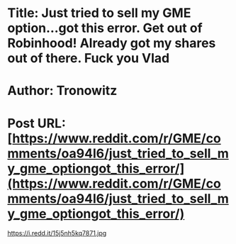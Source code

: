 # Title: Just tried to sell my GME option…got this error. Get out of Robinhood! Already got my shares out of there. Fuck you Vlad
# Author: Tronowitz
# Post URL: [https://www.reddit.com/r/GME/comments/oa94l6/just_tried_to_sell_my_gme_optiongot_this_error/](https://www.reddit.com/r/GME/comments/oa94l6/just_tried_to_sell_my_gme_optiongot_this_error/)


https://i.redd.it/15j5nh5kq7871.jpg